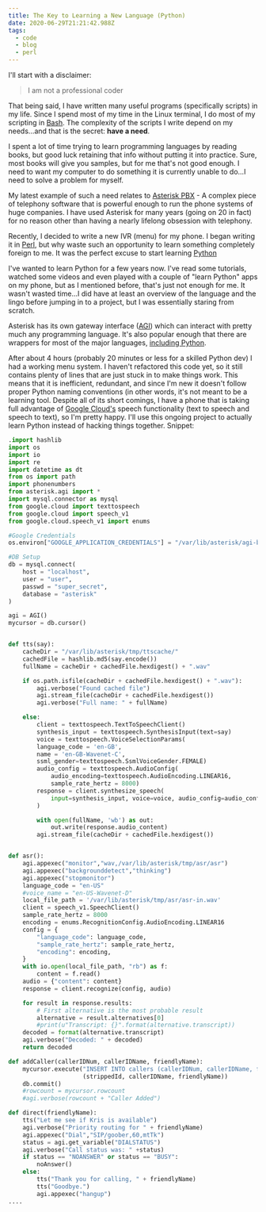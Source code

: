 ```yaml
---
title: The Key to Learning a New Language (Python)
date: 2020-06-29T21:21:42.988Z
tags:
  - code
  - blog
  - perl
---
```

I'll start with a disclaimer:

> I am not a professional coder

That being said, I have written many useful programs (specifically scripts) in my life. Since I spend most of my time in the Linux terminal, I do most of my scripting in [Bash](https://www.gnu.org/software/bash/manual/html_node/What-is-Bash_003f.html). The complexity of the scripts I write depend on my needs...and that is the secret: **have a need**.

I spent a lot of time trying to learn programming languages by reading books, but good luck retaining that info without putting it into practice. Sure, most books will give you samples, but for me that's not good enough. I need to want my computer to do something it is currently unable to do...I need to solve a problem for myself. 

My latest example of such a need relates to [Asterisk PBX](asterisk.org) - A complex piece of telephony software that is powerful enough to run the phone systems of huge companies. I have used Asterisk for many years (going on 20 in fact) for no reason other than having a nearly lifelong obsession with telephony.

Recently, I decided to write a new IVR (menu) for my phone. I began writing it in [Perl](https://perl.org), but why waste such an opportunity to learn something completely foreign to me. It was the perfect excuse to start learning [Python](https://www.python.org/) 

I've wanted to learn Python for a few years now. I've read some tutorials, watched some videos and even played with a couple of "learn Python" apps on my phone, but as I mentioned before, that's just not enough for me. It wasn't wasted time...I did have at least an overview of the language and the lingo before jumping in to a project, but I was essentially staring from scratch.

Asterisk has its own gateway interface ([AGI](https://www.voip-info.org/asterisk-agi/)) which can interact with pretty much any programming language. It's also popular enough that there are wrappers for most of the major languages, [including Python](https://pypi.org/project/pyst3/).

After about 4 hours (probably 20 minutes or less for a skilled Python dev) I had a working menu system. I haven't refactored this code yet, so it still contains plenty of lines that are just stuck in to make things work. This means that it is inefficient, redundant, and since I'm new it doesn't follow proper Python naming conventions (in other words, it's not meant to be a learning tool. Despite all of its short comings, I have a phone that is taking full advantage of [Google Cloud's](https://cloud.google.com) speech functionality (text to speech and speech to text), so I'm pretty happy. I'll use this ongoing project to actually learn Python instead of hacking things together. Snippet:

```python
.import hashlib
import os
import io
import re
import datetime as dt
from os import path
import phonenumbers
from asterisk.agi import *
import mysql.connector as mysql
from google.cloud import texttospeech
from google.cloud import speech_v1
from google.cloud.speech_v1 import enums

#Google Credentials
os.environ["GOOGLE_APPLICATION_CREDENTIALS"] = "/var/lib/asterisk/agi-bin/creds.json"

#DB Setup
db = mysql.connect(
	host = "localhost",
	user = "user",
	passwd = "super_secret",
	database = "asterisk"
)

agi = AGI()
mycursor = db.cursor()


def tts(say):
    cacheDir = "/var/lib/asterisk/tmp/ttscache/"
    cachedFile = hashlib.md5(say.encode())
    fullName = cacheDir + cachedFile.hexdigest() + ".wav"

    if os.path.isfile(cacheDir + cachedFile.hexdigest() + ".wav"):
        agi.verbose("Found cached file")
        agi.stream_file(cacheDir + cachedFile.hexdigest())
        agi.verbose("Full name: " + fullName)

    else:
        client = texttospeech.TextToSpeechClient()
        synthesis_input = texttospeech.SynthesisInput(text=say)
        voice = texttospeech.VoiceSelectionParams(
        language_code = 'en-GB',
        name = 'en-GB-Wavenet-C',
        ssml_gender=texttospeech.SsmlVoiceGender.FEMALE)
        audio_config = texttospeech.AudioConfig(
            audio_encoding=texttospeech.AudioEncoding.LINEAR16,
            sample_rate_hertz = 8000)
        response = client.synthesize_speech(
            input=synthesis_input, voice=voice, audio_config=audio_config
        )

        with open(fullName, 'wb') as out:
            out.write(response.audio_content)
        agi.stream_file(cacheDir + cachedFile.hexdigest())


def asr():
    agi.appexec("monitor","wav,/var/lib/asterisk/tmp/asr/asr")
    agi.appexec("backgrounddetect","thinking")
    agi.appexec("stopmonitor")
    language_code = "en-US"
    #voice_name = "en-US-Wavenet-D"
    local_file_path = '/var/lib/asterisk/tmp/asr/asr-in.wav'
    client = speech_v1.SpeechClient()
    sample_rate_hertz = 8000
    encoding = enums.RecognitionConfig.AudioEncoding.LINEAR16
    config = {
        "language_code": language_code,
        "sample_rate_hertz": sample_rate_hertz,
        "encoding": encoding,
    }
    with io.open(local_file_path, "rb") as f:
        content = f.read()
    audio = {"content": content}
    response = client.recognize(config, audio)

    for result in response.results:
        # First alternative is the most probable result
        alternative = result.alternatives[0]
        #print(u"Transcript: {}".format(alternative.transcript))
    decoded = format(alternative.transcript)
    agi.verbose("Decoded: " + decoded)
    return decoded

def addCaller(callerIDNum, callerIDName, friendlyName):
    mycursor.execute("INSERT INTO callers (callerIDNum, callerIDName, friendlyName, vip) VALUES (%s, %s, %s, '0')",
                     (strippedId, callerIDName, friendlyName))
    db.commit()
	#rowcount = mycursor.rowcount
	#agi.verbose(rowcount + "Caller Added")

def direct(friendlyName):
    tts("Let me see if Kris is available")
    agi.verbose("Priority routing for " + friendlyName)
    agi.appexec("Dial","SIP/goober,60,mtTk")
    status = agi.get_variable("DIALSTATUS")
    agi.verbose("Call status was: " +status)
    if status == "NOANSWER" or status == "BUSY":
        noAnswer()
    else:
        tts("Thank you for calling, " + friendlyName)
        tts("Goodbye.")
        agi.appexec("hangup")
....
```